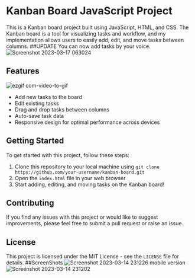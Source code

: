 # Kanban Board JavaScript Project

This is a Kanban board project built using JavaScript, HTML, and CSS. The Kanban board is a tool for visualizing tasks and workflow, and my implementation allows users to easily add, edit, and move tasks between columns.
##UPDATE 
You can now add tasks by your voice.
![Screenshot 2023-03-17 063024](https://user-images.githubusercontent.com/94858304/226204183-363477e5-a494-4c6c-a8b4-d65de24173b5.png)

## Features
![ezgif com-video-to-gif](https://user-images.githubusercontent.com/94858304/225364274-6d383146-5933-4770-8a75-f2f62c9b0724.gif)
- Add new tasks to the board
- Edit existing tasks
- Drag and drop tasks between columns
- Auto-save task data
- Responsive design for optimal performance across devices

## Getting Started

To get started with this project, follow these steps:

1. Clone this repository to your local machine using `git clone https://github.com/your-username/kanban-board.git`
2. Open the `index.html` file in your web browser
3. Start adding, editing, and moving tasks on the Kanban board!

## Contributing

If you find any issues with this project or would like to suggest improvements, please feel free to submit a pull request or raise an issue.

## License

This project is licensed under the MIT License - see the `LICENSE` file for details.
##ScreenShots
![Screenshot 2023-03-14 231226](https://user-images.githubusercontent.com/94858304/225155448-6f61fe0b-7a9f-42de-9f07-40a0f02fa750.png)
mobile version
![Screenshot 2023-03-14 231202](https://user-images.githubusercontent.com/94858304/225155461-cd315fdc-4720-4722-8c08-f437fdc6cc83.png)


